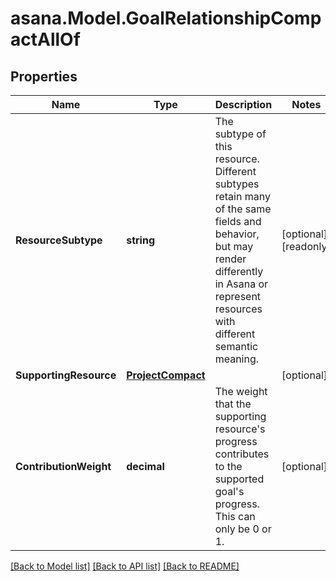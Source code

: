 
# asana.Model.GoalRelationshipCompactAllOf

## Properties

Name | Type | Description | Notes
------------ | ------------- | ------------- | -------------
**ResourceSubtype** | **string** | The subtype of this resource. Different subtypes retain many of the same fields and behavior, but may render differently in Asana or represent resources with different semantic meaning. | [optional] [readonly] 
**SupportingResource** | [**ProjectCompact**](ProjectCompact.md) |  | [optional] 
**ContributionWeight** | **decimal** | The weight that the supporting resource&#39;s progress contributes to the supported goal&#39;s progress. This can only be 0 or 1. | [optional] 

[[Back to Model list]](../README.md#documentation-for-models)
[[Back to API list]](../README.md#documentation-for-api-endpoints)
[[Back to README]](../README.md)

